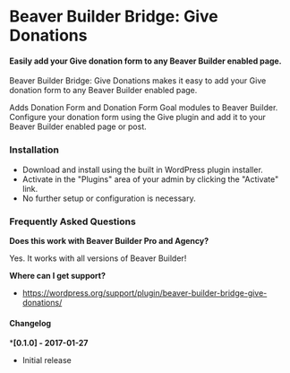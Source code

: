 # Beaver Builder Bridge: Give Donations

#### Easily add your Give donation form to any Beaver Builder enabled page.

Beaver Builder Bridge: Give Donations makes it easy to add your Give donation form to any Beaver Builder enabled page.

Adds Donation Form and Donation Form Goal modules to Beaver Builder. Configure your donation form using the Give plugin and add it to your Beaver Builder enabled page or post.

### Installation

* Download and install using the built in WordPress plugin installer.
* Activate in the "Plugins" area of your admin by clicking the "Activate" link.
* No further setup or configuration is necessary.

### Frequently Asked Questions

**Does this work with Beaver Builder Pro and Agency?**

Yes. It works with all versions of Beaver Builder!

**Where can I get support?**

* https://wordpress.org/support/plugin/beaver-builder-bridge-give-donations/

#### Changelog

***[0.1.0] - 2017-01-27**
* Initial release

